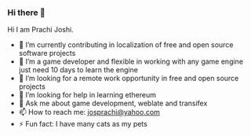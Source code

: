 ### Hi there 👋
Hi I am Prachi Joshi. 

- 🔭 I’m currently contributing in localization of free and open source software projects
- 🌱 I’m a game developer and flexible in working with any game engine just need 10 days to learn the engine
- 👯 I’m looking for a remote work opportunity in free and open source projects
- 🤔 I’m looking for help in learning ethereum
- 💬 Ask me about game development, weblate and transifex
- 📫 How to reach me: josprachi@yahoo.com
- ⚡ Fun fact: I have many cats as my pets

<!--
**josprachi/josprachi** is a ✨ _special_ ✨ repository because its `README.md` (this file) appears on your GitHub profile.

Here are some ideas to get you started:

- 🔭 I’m currently working on localization
- 🌱 I’m currently learning Python
- 👯 I’m looking to collaborate on ...
- 🤔 I’m looking for help with ...
- 💬 Ask me about ...
- 📫 How to reach me: ...
- 😄 Pronouns: ...
- ⚡ Fun fact: ...
-->
